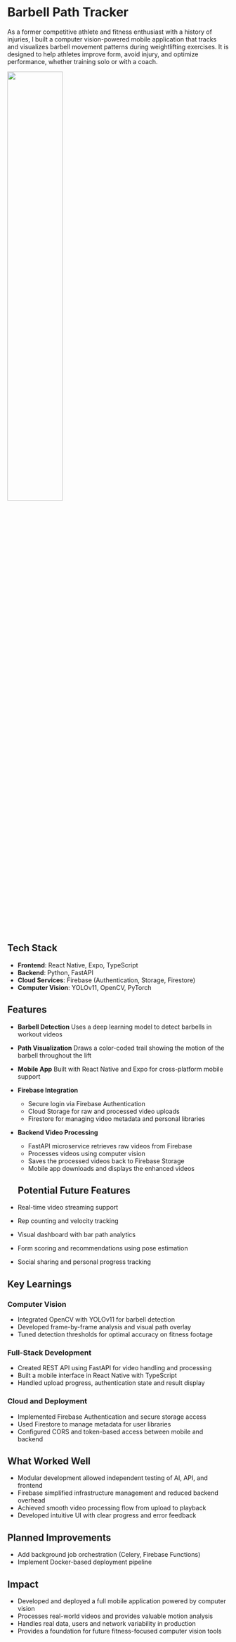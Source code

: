 # Barbell Path Tracker

As a former competitive athlete and fitness enthusiast with a history of injuries, I built a computer vision-powered mobile application that tracks and visualizes barbell movement patterns during weightlifting exercises. It is designed to help athletes improve form, avoid injury, and optimize performance, whether training solo or with a coach.

<img src="demo.gif" width="50%">

## Tech Stack

- **Frontend**: React Native, Expo, TypeScript
- **Backend**: Python, FastAPI
- **Cloud Services**: Firebase (Authentication, Storage, Firestore)
- **Computer Vision**: YOLOv11, OpenCV, PyTorch

## Features

- **Barbell Detection**
  Uses a deep learning model to detect barbells in workout videos

- **Path Visualization**
  Draws a color-coded trail showing the motion of the barbell throughout the lift

- **Mobile App**
  Built with React Native and Expo for cross-platform mobile support

- **Firebase Integration**
  - Secure login via Firebase Authentication
  - Cloud Storage for raw and processed video uploads
  - Firestore for managing video metadata and personal libraries

- **Backend Video Processing**
  - FastAPI microservice retrieves raw videos from Firebase
  - Processes videos using computer vision
  - Saves the processed videos back to Firebase Storage
  - Mobile app downloads and displays the enhanced videos

  ## Potential Future Features

- Real-time video streaming support
- Rep counting and velocity tracking
- Visual dashboard with bar path analytics
- Form scoring and recommendations using pose estimation
- Social sharing and personal progress tracking

## Key Learnings

### Computer Vision

- Integrated OpenCV with YOLOv11 for barbell detection
- Developed frame-by-frame analysis and visual path overlay
- Tuned detection thresholds for optimal accuracy on fitness footage

### Full-Stack Development

- Created REST API using FastAPI for video handling and processing
- Built a mobile interface in React Native with TypeScript
- Handled upload progress, authentication state and result display

### Cloud and Deployment

- Implemented Firebase Authentication and secure storage access
- Used Firestore to manage metadata for user libraries
- Configured CORS and token-based access between mobile and backend

## What Worked Well

- Modular development allowed independent testing of AI, API, and frontend
- Firebase simplified infrastructure management and reduced backend overhead
- Achieved smooth video processing flow from upload to playback
- Developed intuitive UI with clear progress and error feedback

## Planned Improvements

- Add background job orchestration (Celery, Firebase Functions)
- Implement Docker-based deployment pipeline

## Impact

- Developed and deployed a full mobile application powered by computer vision
- Processes real-world videos and provides valuable motion analysis
- Handles real data, users and network variability in production
- Provides a foundation for future fitness-focused computer vision tools